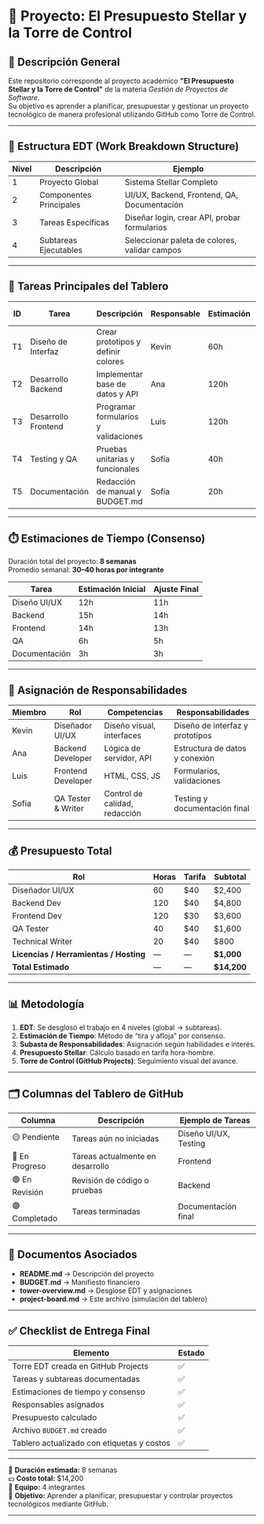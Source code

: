 # 🚀 Proyecto: El Presupuesto Stellar y la Torre de Control

## 🌌 Descripción General
Este repositorio corresponde al proyecto académico **"El Presupuesto Stellar y la Torre de Control"** de la materia *Gestión de Proyectos de Software*.  
Su objetivo es aprender a planificar, presupuestar y gestionar un proyecto tecnológico de manera profesional utilizando GitHub como Torre de Control.

---

## 🧱 Estructura EDT (Work Breakdown Structure)
| Nivel | Descripción | Ejemplo |
|-------|--------------|----------|
| 1 | Proyecto Global | Sistema Stellar Completo |
| 2 | Componentes Principales | UI/UX, Backend, Frontend, QA, Documentación |
| 3 | Tareas Específicas | Diseñar login, crear API, probar formularios |
| 4 | Subtareas Ejecutables | Seleccionar paleta de colores, validar campos |

---

## 🧩 Tareas Principales del Tablero

| ID | Tarea | Descripción | Responsable | Estimación | Costo Estimado | Estado |
|----|--------|--------------|--------------|--------------|----------------|--------|
| T1 | Diseño de Interfaz | Crear prototipos y definir colores | Kevin | 60h | $2,400 | Pendiente |
| T2 | Desarrollo Backend | Implementar base de datos y API | Ana | 120h | $4,800 | Pendiente |
| T3 | Desarrollo Frontend | Programar formularios y validaciones | Luis | 120h | $3,600 | En progreso |
| T4 | Testing y QA | Pruebas unitarias y funcionales | Sofía | 40h | $1,600 | Pendiente |
| T5 | Documentación | Redacción de manual y BUDGET.md | Sofía | 20h | $800 | Pendiente |

---

## ⏱️ Estimaciones de Tiempo (Consenso)
Duración total del proyecto: **8 semanas**  
Promedio semanal: **30–40 horas por integrante**

| Tarea | Estimación Inicial | Ajuste Final |
|--------|--------------------|--------------|
| Diseño UI/UX | 12h | 11h |
| Backend | 15h | 14h |
| Frontend | 14h | 13h |
| QA | 6h | 5h |
| Documentación | 3h | 3h |

---

## 👥 Asignación de Responsabilidades

| Miembro | Rol | Competencias | Responsabilidades |
|----------|------|--------------|-------------------|
| Kevin | Diseñador UI/UX | Diseño visual, interfaces | Diseño de interfaz y prototipos |
| Ana | Backend Developer | Lógica de servidor, API | Estructura de datos y conexión |
| Luis | Frontend Developer | HTML, CSS, JS | Formularios, validaciones |
| Sofía | QA Tester & Writer | Control de calidad, redacción | Testing y documentación final |

---

## 💰 Presupuesto Total

| Rol | Horas | Tarifa | Subtotal |
|------|--------|--------|-----------|
| Diseñador UI/UX | 60 | $40 | $2,400 |
| Backend Dev | 120 | $40 | $4,800 |
| Frontend Dev | 120 | $30 | $3,600 |
| QA Tester | 40 | $40 | $1,600 |
| Technical Writer | 20 | $40 | $800 |
| **Licencias / Herramientas / Hosting** | — | — | **$1,000** |
| **Total Estimado** | — | — | **$14,200** |

---

## 📊 Metodología

1. **EDT**: Se desglosó el trabajo en 4 niveles (global → subtareas).
2. **Estimación de Tiempo**: Método de “tira y afloja” por consenso.
3. **Subasta de Responsabilidades**: Asignación según habilidades e interés.
4. **Presupuesto Stellar**: Cálculo basado en tarifa hora-hombre.
5. **Torre de Control (GitHub Projects)**: Seguimiento visual del avance.

---

## 🗂️ Columnas del Tablero de GitHub

| Columna | Descripción | Ejemplo de Tareas |
|----------|--------------|--------------------|
| 🟡 Pendiente | Tareas aún no iniciadas | Diseño UI/UX, Testing |
| 🔵 En Progreso | Tareas actualmente en desarrollo | Frontend |
| 🟢 En Revisión | Revisión de código o pruebas | Backend |
| 🟣 Completado | Tareas terminadas | Documentación final |

---

## 📄 Documentos Asociados

- **README.md** → Descripción del proyecto  
- **BUDGET.md** → Manifiesto financiero  
- **tower-overview.md** → Desglose EDT y asignaciones  
- **project-board.md** → Este archivo (simulación del tablero)

---

## ✅ Checklist de Entrega Final

| Elemento | Estado |
|-----------|--------|
| Torre EDT creada en GitHub Projects | ✅ |
| Tareas y subtareas documentadas | ✅ |
| Estimaciones de tiempo y consenso | ✅ |
| Responsables asignados | ✅ |
| Presupuesto calculado | ✅ |
| Archivo `BUDGET.md` creado | ✅ |
| Tablero actualizado con etiquetas y costos | ✅ |

---

📅 **Duración estimada:** 8 semanas  
💵 **Costo total:** $14,200  
👥 **Equipo:** 4 integrantes  
🧠 **Objetivo:** Aprender a planificar, presupuestar y controlar proyectos tecnológicos mediante GitHub.

---
